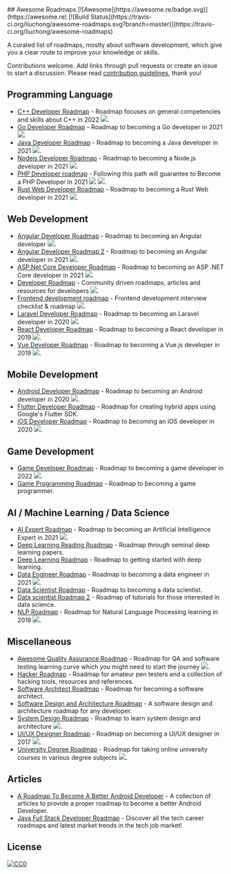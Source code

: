 <div class="github-widget" data-repo="liuchong/awesome-roadmaps"></div>
## Awesome Roadmaps [![Awesome](https://awesome.re/badge.svg)](https://awesome.re) [![Build Status](https://travis-ci.org/liuchong/awesome-roadmaps.svg?branch=master)](https://travis-ci.org/liuchong/awesome-roadmaps)

A curated list of roadmaps, mostly about software development, which give you a clear route to improve your knowledge or skills.

Contributions welcome.
Add links through pull requests or create an issue to start a discussion.
Please read [contribution guidelines](https://github.com/liuchong/awesome-roadmaps/blob/master/contributing.md), thank you!



## Programming Language
- [C++ Developer Roadmap](https://raw.githubusercontent.com/salmer/CppDeveloperRoadmap) - Roadmap focuses on general competencies and skills about C++ in 2022 [<img src="https://img.shields.io/badge/Roadmap-2022-green.svg">](https://raw.githubusercontent.com/salmer/CppDeveloperRoadmap).
- [Go Developer Roadmap](https://raw.githubusercontent.com/Alikhll/golang-developer-roadmap) - Roadmap to becoming a Go developer in 2021 [<img src="https://img.shields.io/badge/Roadmap-2021-green.svg">](https://raw.githubusercontent.com/Alikhll/golang-developer-roadmap).
- [Java Developer Roadmap](https://raw.githubusercontent.com/s4kibs4mi/java-developer-roadmap) - Roadmap to becoming a Java developer in 2021 [<img src="https://img.shields.io/badge/Roadmap-2021-green.svg">](https://raw.githubusercontent.com/s4kibs4mi/java-developer-roadmap).
- [Nodejs Developer Roadmap](https://raw.githubusercontent.com/aliyr/Nodejs-Developer-Roadmap) - Roadmap to becoming a Node.js developer in 2021 [<img src="https://img.shields.io/badge/Roadmap-2021-green.svg">](https://raw.githubusercontent.com/aliyr/Nodejs-Developer-Roadmap).
- [PHP Developer roadmap](https://raw.githubusercontent.com/thecodeholic/php-developer-roadmap) - Following this path will guarantee to Become a PHP Developer in 2021 [<img src="https://img.shields.io/badge/Roadmap-2021-green.svg">](https://raw.githubusercontent.com/thecodeholic/php-developer-roadmap) [<img src="https://img.shields.io/badge/YouTube-FF0000?logo=youtube">](https://raw.githubusercontent.com/thecodeholic/php-developer-roadmap).
- [Rust Web Developer Roadmap](https://raw.githubusercontent.com/anshulrgoyal/rust-web-developer-roadmap) - Roadmap to becoming a Rust Web developer in 2021 [<img src="https://img.shields.io/badge/Roadmap-2021-green.svg">](https://raw.githubusercontent.com/anshulrgoyal/rust-web-developer-roadmap).


## Web Development
- [Angular Developer Roadmap](https://raw.githubusercontent.com/sulco/angular-developer-roadmap) - Roadmap to becoming an Angular developer [<img src="https://img.shields.io/badge/Roadmap-2018-yellow.svg">](https://raw.githubusercontent.com/sulco/angular-developer-roadmap).
- [Angular Developer Roadmap 2](https://raw.githubusercontent.com/saifaustcse/angular-developer-roadmap) - Roadmap to becoming an Angular developer in 2021 [<img src="https://img.shields.io/badge/Roadmap-2021-green.svg">](https://raw.githubusercontent.com/saifaustcse/angular-developer-roadmap).
- [ASP.Net Core Developer Roadmap](https://raw.githubusercontent.com/MoienTajik/AspNetCore-Developer-Roadmap) - Roadmap to becoming an ASP .NET Core developer in 2021 [<img src="https://img.shields.io/badge/Roadmap-2021-green.svg">](https://raw.githubusercontent.com/MoienTajik/AspNetCore-Developer-Roadmap).
- [Developer Roadmap](https://raw.githubusercontent.com/kamranahmedse/developer-roadmap) - Community driven roadmaps, articles and resources for developers [<img src="https://img.shields.io/badge/Roadmap-2022-green.svg">](https://raw.githubusercontent.com/kamranahmedse/developer-roadmap).
- [Frontend development roadmap](https://raw.githubusercontent.com/sadanandpai/frontend-learning-kit/blob/main/public/2024_FE_roadmap.pdf) - Frontend development interview checklist & roadmap [<img src="https://img.shields.io/badge/Roadmap-2024-green.svg">](https://raw.githubusercontent.com/sadanandpai/frontend-learning-kit/blob/main/public/2024_FE_roadmap.pdf).
- [Laravel Developer Roadmap](https://raw.githubusercontent.com/Hasnayeen/laravel-developer-roadmap) - Roadmap to becoming an Laravel developer in 2020 [<img src="https://img.shields.io/badge/Roadmap-2020-yellowgreen.svg">](https://raw.githubusercontent.com/Hasnayeen/laravel-developer-roadmap).
- [React Developer Roadmap](https://raw.githubusercontent.com/adam-golab/react-developer-roadmap) - Roadmap to becoming a React developer in 2019 [<img src="https://img.shields.io/badge/Roadmap-2019-yellowgreen.svg">](https://raw.githubusercontent.com/adam-golab/react-developer-roadmap).
- [Vue Developer Roadmap](https://raw.githubusercontent.com/flaviocopes/vue-developer-roadmap) - Roadmap to becoming a Vue.js developer in 2019 [<img src="https://img.shields.io/badge/Roadmap-2019-yellowgreen.svg">](https://raw.githubusercontent.com/flaviocopes/vue-developer-roadmap).

## Mobile Development
- [Android Developer Roadmap](https://raw.githubusercontent.com/anacoimbrag/android-developer-roadmap) - Roadmap to becoming an Android developer in 2020 [<img src="https://img.shields.io/badge/Roadmap-2020-yellowgreen.svg">](https://raw.githubusercontent.com/anacoimbrag/android-developer-roadmap).
- [Flutter Developer Roadmap](https://github.com/olexale/flutter_roadmap) - Roadmap for creating hybrid apps using Google's Flutter SDK.
- [iOS Developer Roadmap](https://raw.githubusercontent.com/BohdanOrlov/iOS-Developer-Roadmap) - Roadmap to becoming an iOS developer in 2020 [<img src="https://img.shields.io/badge/Roadmap-2020-yellowgreen.svg">](https://raw.githubusercontent.com/BohdanOrlov/iOS-Developer-Roadmap).

## Game Development
- [Game Developer Roadmap](https://raw.githubusercontent.com/utilForever/game-developer-roadmap) - Roadmap to becoming a game developer in 2022 [<img src="https://img.shields.io/badge/Roadmap-2022-green.svg">](https://raw.githubusercontent.com/utilForever/game-developer-roadmap).
- [Game Programming Roadmap](https://github.com/miloyip/game-programmer) - Roadmap to becoming a game programmer.

## AI / Machine Learning / Data Science
- [AI Expert Roadmap](https://raw.githubusercontent.com/AMAI-GmbH/AI-Expert-Roadmap) - Roadmap to becoming an Artificial Intelligence Expert in 2021 [<img src="https://img.shields.io/badge/Roadmap-2021-green.svg">](https://raw.githubusercontent.com/AMAI-GmbH/AI-Expert-Roadmap).
- [Deep Learning Reading Roadmap](https://github.com/floodsung/Deep-Learning-Papers-Reading-Roadmap) - Roadmap through seminal deep learning papers.
- [Deep Learning Roadmap](https://github.com/machinelearningmindset/deep-learning-roadmap) - Roadmap to getting started with deep learning.
- [Data Engineer Roadmap](https://raw.githubusercontent.com/datastacktv/data-engineer-roadmap) - Roadmap to becoming a data engineer in 2021 [<img src="https://img.shields.io/badge/Roadmap-2021-green.svg">](https://raw.githubusercontent.com/datastacktv/data-engineer-roadmap).
- [Data Scientist Roadmap](https://github.com/hasbrain/data-science-roadmap) - Roadmap to becoming a data scientist.
- [Data scientist Roadmap 2](https://github.com/MrMimic/data-scientist-roadmap) - Roadmap of tutorials for those interested in data science.
- [NLP Roadmap](https://raw.githubusercontent.com/graykode/nlp-roadmap) - Roadmap for Natural Language Processing learning in 2019 [<img src="https://img.shields.io/badge/Roadmap-2019-yellowgreen.svg">](https://raw.githubusercontent.com/graykode/nlp-roadmap).

## Miscellaneous
- [Awesome Quality Assurance Roadmap](https://raw.githubusercontent.com/fityanos/awesome-quality-assurance-roadmap) - Roadmap for QA and software testing learning curve which you might need to start the journey [<img src="https://img.shields.io/badge/Roadmap-2021-green.svg">](https://raw.githubusercontent.com/fityanos/awesome-quality-assurance-roadmap).
- [Hacker Roadmap](https://github.com/Sundowndev/hacker-roadmap) - Roadmap for amateur pen testers and a collection of hacking tools, resources and references.
- [Software Architect Roadmap](https://github.com/AlaaAttya/software-architect-roadmap) - Roadmap for becoming a software architect.
- [Software Design and Architecture Roadmap](https://github.com/stemmlerjs/software-design-and-architecture-roadmap) - A software design and architecture roadmap for any developer.
- [System Design Roadmap](https://raw.githubusercontent.com/mohsenshafiei/system-design-master-plan) - Roadmap to learn system design and architecture [<img src="https://img.shields.io/badge/Roadmap-2021-green.svg">](https://raw.githubusercontent.com/mohsenshafiei/system-design-master-plan).
- [UI/UX Designer Roadmap](https://raw.githubusercontent.com/togiberlin/ui-ux-designer-roadmap) - Roadmap on becoming a UI/UX designer in 2017 [<img src="https://img.shields.io/badge/Roadmap-2017-yellow.svg">](https://raw.githubusercontent.com/togiberlin/ui-ux-designer-roadmap).
- [University Degree Roadmap](https://raw.githubusercontent.com/nietsymerej/collecobrary) - Roadmap for taking online university courses in various degree subjects [<img src="https://img.shields.io/badge/Roadmap-2021-green.svg">](https://raw.githubusercontent.com/nietsymerej/collecobrary).

## Articles
- [A Roadmap To Become A Better Android Developer](https://medium.com/mindorks/a-roadmap-to-become-a-better-android-developer-3038cf7f8c8d) - A collection of articles to provide a proper roadmap to become a better Android Developer.
- [Java Full Stack Developer Roadmap](https://www.scaler.com/blog/java-full-stack-developer-roadmap/) - Discover all the tech career roadmaps and latest market trends in the tech job market!

## License

[![CC0](http://mirrors.creativecommons.org/presskit/buttons/88x31/svg/cc-zero.svg)](https://creativecommons.org/publicdomain/zero/1.0/)